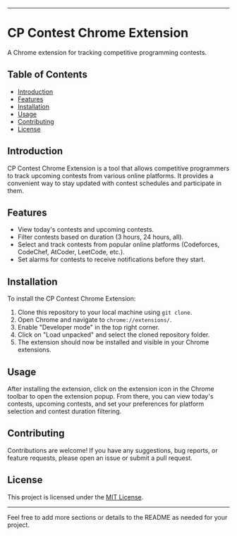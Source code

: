 

---

# CP Contest Chrome Extension

A Chrome extension for tracking competitive programming contests.

## Table of Contents

- [Introduction](#introduction)
- [Features](#features)
- [Installation](#installation)
- [Usage](#usage)
- [Contributing](#contributing)
- [License](#license)

## Introduction

CP Contest Chrome Extension is a tool that allows competitive programmers to track upcoming contests from various online platforms. It provides a convenient way to stay updated with contest schedules and participate in them.

## Features

- View today's contests and upcoming contests.
- Filter contests based on duration (3 hours, 24 hours, all).
- Select and track contests from popular online platforms (Codeforces, CodeChef, AtCoder, LeetCode, etc.).
- Set alarms for contests to receive notifications before they start.

## Installation

To install the CP Contest Chrome Extension:

1. Clone this repository to your local machine using `git clone`.
2. Open Chrome and navigate to `chrome://extensions/`.
3. Enable "Developer mode" in the top right corner.
4. Click on "Load unpacked" and select the cloned repository folder.
5. The extension should now be installed and visible in your Chrome extensions.

## Usage

After installing the extension, click on the extension icon in the Chrome toolbar to open the extension popup. From there, you can view today's contests, upcoming contests, and set your preferences for platform selection and contest duration filtering.

## Contributing

Contributions are welcome! If you have any suggestions, bug reports, or feature requests, please open an issue or submit a pull request.

## License

This project is licensed under the [MIT License](LICENSE).

---

Feel free to add more sections or details to the README as needed for your project.
